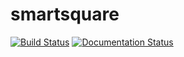 # smartsquare

[![Build Status](https://travis-ci.org/fededalba/smartsquare.svg?branch=master)](https://travis-ci.org/fededalba/smartsquare)
[![Documentation Status](https://readthedocs.org/projects/smartsquare/badge/?version=latest)](https://smartsquare.readthedocs.io/en/latest/?badge=latest)
